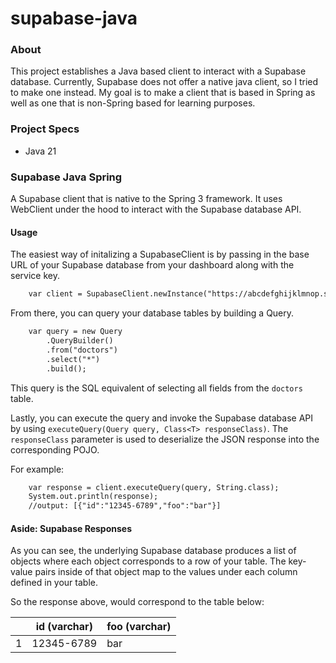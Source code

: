 # supabase-java

### About
This project establishes a Java based client to interact with a Supabase database. Currently, Supabase does not offer a native
java client, so I tried to make one instead. My goal is to make a client that is based
in Spring as well as one that is non-Spring based for learning purposes.

### Project Specs
- Java 21

### Supabase Java Spring
A Supabase client that is native to the Spring 3 framework. It uses WebClient under
the hood to interact with the Supabase database API.

#### Usage

The easiest way of initalizing a SupabaseClient is by passing in the base URL of your Supabase database from your
dashboard along with the service key.

```dtd
    var client = SupabaseClient.newInstance("https://abcdefghijklmnop.supabase.co/rest/v1/", SERVICE_KEY);
```
From there, you can query your database tables by building a Query.
```dtd
    var query = new Query
        .QueryBuilder()
        .from("doctors")
        .select("*")
        .build();
```

This query is the SQL equivalent of selecting all fields
from the `doctors` table.

Lastly, you can execute the query and invoke the Supabase database API
by using `executeQuery(Query query, Class<T> responseClass)`. The `responseClass` parameter
is used to deserialize the JSON response into the corresponding POJO.

For example:
```dtd
    var response = client.executeQuery(query, String.class);
    System.out.println(response);
    //output: [{"id":"12345-6789","foo":"bar"}]
```

#### Aside: Supabase Responses
As you can see, the underlying Supabase database produces a list of objects where each object
corresponds to a row of your table. The key-value pairs inside of that object map to the values under each
column defined in your table.

So the response above, would correspond to the table below:

|   | id (varchar) | foo (varchar) |
|---|--------------|---------------|
| 1 | 12345-6789   | bar           |
